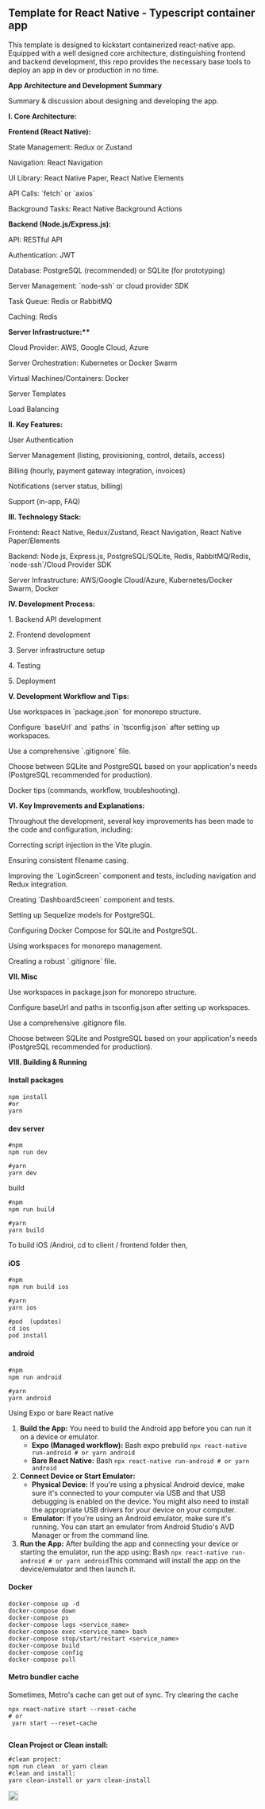 ## Template for React Native - Typescript container app

This template is designed to kickstart  containerized react-native app. Equipped with a well designed core architecture, distinguishing frontend and backend development, this repo provides the necessary base tools to deploy an app in dev or production in no time.

**App Architecture and Development Summary**

Summary & discussion about designing and developing  the app.

**I. Core Architecture:**

&#x20;	**Frontend (React Native):**

&#x20; 		State Management: Redux or Zustand

&#x20; 		Navigation: React Navigation

&#x20; 		UI Library: React Native Paper, React Native Elements

&#x20; 		API Calls: \`fetch\` or \`axios\`

&#x20; 		Background Tasks: React Native Background Actions

**Backend (Node.js/Express.js):**

&#x20; 		API: RESTful API

&#x20; 		Authentication: JWT

&#x20; 		Database: PostgreSQL (recommended) or SQLite (for prototyping)

&#x20; 		Server Management: \`node-ssh\` or cloud provider SDK

&#x20; 		Task Queue: Redis or RabbitMQ

&#x20; 		Caching: Redis

&#x9;**Server Infrastructure:\*\***

&#x20;  	Cloud Provider: AWS, Google Cloud, Azure

&#x20; 	Server Orchestration: Kubernetes or Docker Swarm

&#x20; 	Virtual Machines/Containers: Docker

&#x20;	Server Templates

Load Balancing

**II. Key Features:**

User Authentication

Server Management (listing, provisioning, control, details, access)

Billing (hourly, payment gateway integration, invoices)

Notifications (server status, billing)

Support (in-app, FAQ)

**III. Technology Stack:**

Frontend: React Native, Redux/Zustand, React Navigation, React Native Paper/Elements

Backend: Node.js, Express.js, PostgreSQL/SQLite, Redis, RabbitMQ/Redis, \`node-ssh\`/Cloud Provider SDK

Server Infrastructure: AWS/Google Cloud/Azure, Kubernetes/Docker Swarm, Docker

**IV. Development Process:**

1\. Backend API development

2\. Frontend development

3\. Server infrastructure setup

4\. Testing

5\. Deployment

**V. Development Workflow and Tips:**

Use workspaces in \`package.json\` for monorepo structure.

Configure \`baseUrl\` and \`paths\` in \`tsconfig.json\` after setting up workspaces.

Use a comprehensive \`.gitignore\` file.

Choose between SQLite and PostgreSQL based on your application's needs (PostgreSQL recommended for production).

Docker tips (commands, workflow, troubleshooting).

**VI. Key Improvements and Explanations:**

Throughout the development, several key improvements has been made to the code and configuration, including:

Correcting script injection in the Vite plugin.

Ensuring consistent filename casing.

Improving the \`LoginScreen\` component and tests, including navigation and Redux integration.

Creating \`DashboardScreen\` component and tests.

Setting up Sequelize models for PostgreSQL.

Configuring Docker Compose for SQLite and PostgreSQL.

Using workspaces for monorepo management.

Creating a robust \`.gitignore\` file.

**VII. Misc**

Use workspaces in package.json for monorepo structure.

Configure baseUrl and paths in tsconfig.json after setting up workspaces.

Use a comprehensive .gitignore file.

Choose between SQLite and PostgreSQL based on your application's needs (PostgreSQL recommended for production).

**VIII.  Building & Running**

#### Install packages

```
npm install
#or
yarn
```

#### dev server

```
#npm
npm run dev

#yarn
yarn dev

```

build

```
#npm
npm run build

#yarn
yarn build

```

To build iOS /Androi, cd to client / frontend folder then,

#### iOS&#x20;

```
#npm 
npm run build ios

#yarn
yarn ios

#pod  (updates)
cd ios
pod install
```

#### android

```
#npm
npm run android

#yarn
yarn android
```

Using Expo or bare React native

1. **Build the App:** You need to build the Android app before you can run it on a device or emulator.
   * **Expo (Managed workflow):**
     Bash
     expo prebuild
     `npx react-native run-android # or yarn android`
   * **Bare React Native:**
     Bash
     `npx react-native run-android # or yarn android`
2. **Connect Device or Start Emulator:**
   * **Physical Device:** If you're using a physical Android device, make sure it's connected to your computer via USB and that USB debugging is enabled on the device. You might also need to install the appropriate USB drivers for your device on your computer.
   * **Emulator:** If you're using an Android emulator, make sure it's running. You can start an emulator from Android Studio's AVD Manager or from the command line.
3. **Run the App:** After building the app and connecting your device or starting the emulator, run the app using:
   Bash
   `npx react-native run-android # or yarn android`This command will install the app on the device/emulator and then launch it.

#### Docker

```
docker-compose up -d
docker-compose down
docker-compose ps
docker-compose logs <service_name>
docker-compose exec <service_name> bash
docker-compose stop/start/restart <service_name>
docker-compose build
docker-compose config
docker-compose pull
```

#### Metro bundler cache

Sometimes, Metro's cache can get out of sync. Try clearing the cache

```
npx react-native start --reset-cache  
# or
 yarn start --reset-cache


```

**Clean Project or Clean install:**

```
#clean project:
npm run clean  or yarn clean
#clean and install:
yarn clean-install or yarn clean-install
```

[<img height="20" title="Buy Me a Coffee!" src="https://img.shields.io/badge/buy%20me%20a%20coffee-donate-yellow.svg" />](**\<u>https://buymeacoffee.com/cosmoarunn\</u>**)